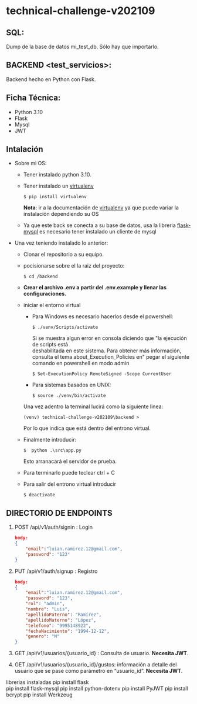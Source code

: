 # technical-challenge-v202109

## SQL: ##

Dump de la base de datos mi_test_db. Sólo hay que importarlo.

## BACKEND <test_servicios>: ##
Backend hecho en Python con Flask.

## Ficha Técnica:

* Python 3.10
* Flask
* Mysql
* JWT

## Intalación

* Sobre mi OS:

    * Tener instalado python 3.10.
    * Tener instalado un [virtualenv](https://docs.python.org/3/tutorial/venv.html)
        ```console
        $ pip install virtualenv
        ```
        **Nota**: ir a la documentación de [virtualenv](https://virtualenv.pypa.io/en/latest/installation.html) ya que puede variar la instalación dependiendo su OS

    * Ya que este back se conecta a su base de datos, usa la libreria [flask-mysql](https://virtualenv.pypa.io/en/latest/installation.html) es necesario tener instalado un cliente de mysql

* Una vez teniendo instalado lo anterior:
    * Clonar el repositorio a su equipo.
    * pocisionarse sobre el la raiz del proyecto:
        ```console
        $ cd /backend
        ```
    * **Crear el archivo .env a partir del .env.example y llenar las configuraciones.**
    * iniciar el entorno virtual
        * Para Windows es necesario hacerlos desde el powershell:
            ```console
            $ ./venv/Scripts/activate  
            ```

            Si se muestra algun error en consola diciendo que "la ejecución de scripts está        
            deshabilitada en este sistema. Para obtener más información, consulta el tema about_Execution_Policies en" pegar el siguiente comando en powershell en modo admin
            
            ```
            $ Set-ExecutionPolicy RemoteSigned -Scope CurrentUser 
            ```

        * Para sistemas basados en UNIX:
            ```console
            $ source ./venv/bin/activate  
            ```
        Una vez adentro la terminal lucirá como la siguiente linea: 

         ```console
         (venv) technical-challenge-v202109\backend >
        ```

        Por lo que indica que está dentro del entrono virtual. 

    * Finalmente introducir:
        ```console
        $  python .\src\app.py 
        ```
        Esto arranacará el servidor de prueba.

    * Para terminarlo puede teclear ctrl + C
    * Para salir del entrono virtual introducir
        ```console
        $ deactivate
        ```
    

## DIRECTORIO DE ENDPOINTS

1. POST /api/v1/auth/signin : Login
    ```json
    body:
    {
        "email":"luian.ramirez.12@gmail.com",
        "password": "123"
    }
    ```
2. PUT /api/v1/auth/signup : Registro
    ```json
    body:
    {
        "email":"luian.ramirez.12@gmail.com",
        "password": "123",
        "rol": "admin",
        "nombre": "Luis",
        "apellidoPaterno": "Ramírez",
        "apellidoMaterno": "López",
        "telefono": "9995148922",
        "fechaNacimiento": "1994-12-12",
        "genero": "M"
    }
    ```
3. GET /api/v1/usuarios/{usuario_id} : Consulta de usuario. **Necesita JWT**.

4. GET /api/v1/usuarios/{usuario_id}/gustos: información a detalle del usuario que se pase como parámetro en “usuario_id”. **Necesita JWT**.





librerias instaladas
pip install flask     
pip install flask-mysql
pip install python-dotenv
pip install PyJWT 
pip install bcrypt
pip install Werkzeug